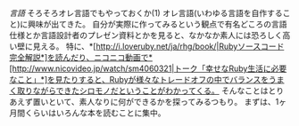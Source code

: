 *言語* そろそろオレ言語でもやっておくか(1)
オレ言語(いわゆる言語を自作すること)に興味が出てきた。
自分が実際に作ってみるという観点で有名どころの言語仕様とか言語設計者のプレゼン資料とかを見ると、なかなか素人には恐ろしく高い壁に見える。
特に、*[http://i.loveruby.net/ja/rhg/book/|Rubyソースコード完全解説*]を読んだり、ニコニコ動画で*[http://www.nicovideo.jp/watch/sm4060321|トーク「幸せなRuby生活に必要なこと」*]を見たりすると、Rubyが様々なトレードオフの中でバランスをうまく取りながらできたシロモノだということがわかってくる。
そんなことはとりあえず置いといて、素人なりに何ができるかを探ってみるつもり。
まずは、1ヶ月間くらいはいろんな本を読むことに集中。
